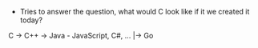 - Tries to answer the question, what would C look like if it we created it today?

C -> C++ -> Java - JavaScript, C#, ... 
|-> Go